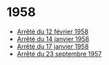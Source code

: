# 1958

- [Arrêté du 12 février 1958](arrete-du-12-fevrier-1958)
- [Arrêté du 14 janvier 1958](arrete-du-14-janvier-1958)
- [Arrêté du 17 janvier 1958](arrete-du-17-janvier-1958)
- [Arrêté du 23 septembre 1957](arrete-du-23-septembre-1957)
